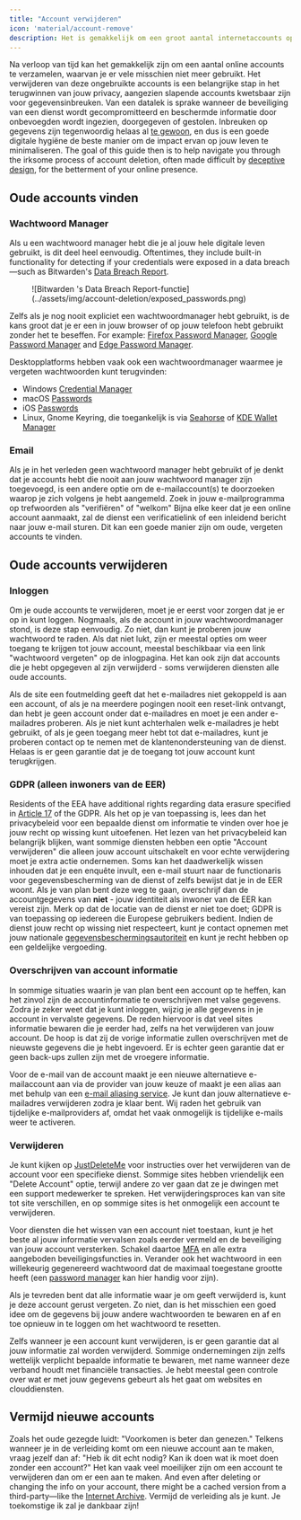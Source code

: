 ```yaml
---
title: "Account verwijderen"
icon: 'material/account-remove'
description: Het is gemakkelijk om een groot aantal internetaccounts op te bouwen, hier zijn enkele tips over hoe je jouw verzameling kunt snoeien.
---
```


Na verloop van tijd kan het gemakkelijk zijn om een aantal online accounts te verzamelen, waarvan je er vele misschien niet meer gebruikt. Het verwijderen van deze ongebruikte accounts is een belangrijke stap in het terugwinnen van jouw privacy, aangezien slapende accounts kwetsbaar zijn voor gegevensinbreuken. Van een datalek is sprake wanneer de beveiliging van een dienst wordt gecompromitteerd en beschermde informatie door onbevoegden wordt ingezien, doorgegeven of gestolen. Inbreuken op gegevens zijn tegenwoordig helaas al [te gewoon](https://haveibeenpwned.com/PwnedWebsites), en dus is een goede digitale hygiëne de beste manier om de impact ervan op jouw leven te minimaliseren. The goal of this guide then is to help navigate you through the irksome process of account deletion, often made difficult by [deceptive design](https://deceptive.design), for the betterment of your online presence.

## Oude accounts vinden

### Wachtwoord Manager

Als u een wachtwoord manager hebt die je al jouw hele digitale leven gebruikt, is dit deel heel eenvoudig. Oftentimes, they include built-in functionality for detecting if your credentials were exposed in a data breach—such as Bitwarden's [Data Breach Report](https://bitwarden.com/blog/have-you-been-pwned).

<figure markdown>
  ![Bitwarden 's Data Breach Report-functie](../assets/img/account-deletion/exposed_passwords.png)
</figure>

Zelfs als je nog nooit expliciet een wachtwoordmanager hebt gebruikt, is de kans groot dat je er een in jouw browser of op jouw telefoon hebt gebruikt zonder het te beseffen. For example: [Firefox Password Manager](https://support.mozilla.org/kb/password-manager-remember-delete-edit-logins), [Google Password Manager](https://passwords.google.com/intro) and [Edge Password Manager](https://support.microsoft.com/microsoft-edge/save-or-forget-passwords-in-microsoft-edge-b4beecb0-f2a8-1ca0-f26f-9ec247a3f336).

Desktopplatforms hebben vaak ook een wachtwoordmanager waarmee je vergeten wachtwoorden kunt terugvinden:

- Windows [Credential Manager](https://support.microsoft.com/windows/accessing-credential-manager-1b5c916a-6a16-889f-8581-fc16e8165ac0)
- macOS [Passwords](https://support.apple.com/HT211145)
- iOS [Passwords](https://support.apple.com/HT211146)
- Linux, Gnome Keyring, die toegankelijk is via [Seahorse](https://wiki.gnome.org/Apps/Seahorse) of [KDE Wallet Manager](https://userbase.kde.org/KDE_Wallet_Manager)

### Email

Als je in het verleden geen wachtwoord manager hebt gebruikt of je denkt dat je accounts hebt die nooit aan jouw wachtwoord manager zijn toegevoegd, is een andere optie om de e-mailaccount(s) te doorzoeken waarop je zich volgens je hebt aangemeld. Zoek in jouw e-mailprogramma op trefwoorden als "verifiëren" of "welkom" Bijna elke keer dat je een online account aanmaakt, zal de dienst een verificatielink of een inleidend bericht naar jouw e-mail sturen. Dit kan een goede manier zijn om oude, vergeten accounts te vinden.

## Oude accounts verwijderen

### Inloggen

Om je oude accounts te verwijderen, moet je er eerst voor zorgen dat je er op in kunt loggen. Nogmaals, als de account in jouw wachtwoordmanager stond, is deze stap eenvoudig. Zo niet, dan kunt je proberen jouw wachtwoord te raden. Als dat niet lukt, zijn er meestal opties om weer toegang te krijgen tot jouw account, meestal beschikbaar via een link "wachtwoord vergeten" op de inlogpagina. Het kan ook zijn dat accounts die je hebt opgegeven al zijn verwijderd - soms verwijderen diensten alle oude accounts.

Als de site een foutmelding geeft dat het e-mailadres niet gekoppeld is aan een account, of als je na meerdere pogingen nooit een reset-link ontvangt, dan hebt je geen account onder dat e-mailadres en moet je een ander e-mailadres proberen. Als je niet kunt achterhalen welk e-mailadres je hebt gebruikt, of als je geen toegang meer hebt tot dat e-mailadres, kunt je proberen contact op te nemen met de klantenondersteuning van de dienst. Helaas is er geen garantie dat je de toegang tot jouw account kunt terugkrijgen.

### GDPR (alleen inwoners van de EER)

Residents of the EEA have additional rights regarding data erasure specified in [Article 17](https://gdpr.org/regulation/article-17.html) of the GDPR. Als het op je van toepassing is, lees dan het privacybeleid voor een bepaalde dienst om informatie te vinden over hoe je jouw recht op wissing kunt uitoefenen. Het lezen van het privacybeleid kan belangrijk blijken, want sommige diensten hebben een optie "Account verwijderen" die alleen jouw account uitschakelt en voor echte verwijdering moet je extra actie ondernemen. Soms kan het daadwerkelijk wissen inhouden dat je een enquête invult, een e-mail stuurt naar de functionaris voor gegevensbescherming van de dienst of zelfs bewijst dat je in de EER woont. Als je van plan bent deze weg te gaan, overschrijf dan de accountgegevens van **niet** - jouw identiteit als inwoner van de EER kan vereist zijn. Merk op dat de locatie van de dienst er niet toe doet; GDPR is van toepassing op iedereen die Europese gebruikers bedient. Indien de dienst jouw recht op wissing niet respecteert, kunt je contact opnemen met jouw nationale [gegevensbeschermingsautoriteit](https://ec.europa.eu/info/law/law-topic/data-protection/reform/rights-citizens/redress/what-should-i-do-if-i-think-my-personal-data-protection-rights-havent-been-respected_en) en kunt je recht hebben op een geldelijke vergoeding.

### Overschrijven van account informatie

In sommige situaties waarin je van plan bent een account op te heffen, kan het zinvol zijn de accountinformatie te overschrijven met valse gegevens. Zodra je zeker weet dat je kunt inloggen, wijzig je alle gegevens in je account in vervalste gegevens. De reden hiervoor is dat veel sites informatie bewaren die je eerder had, zelfs na het verwijderen van jouw account. De hoop is dat zij de vorige informatie zullen overschrijven met de nieuwste gegevens die je hebt ingevoerd. Er is echter geen garantie dat er geen back-ups zullen zijn met de vroegere informatie.

Voor de e-mail van de account maakt je een nieuwe alternatieve e-mailaccount aan via de provider van jouw keuze of maakt je een alias aan met behulp van een [e-mail aliasing service](/email/#email-aliasing-services). Je kunt dan jouw alternatieve e-mailadres verwijderen zodra je klaar bent. Wij raden het gebruik van tijdelijke e-mailproviders af, omdat het vaak onmogelijk is tijdelijke e-mails weer te activeren.

### Verwijderen

Je kunt kijken op [JustDeleteMe](https://justdeleteme.xyz) voor instructies over het verwijderen van de account voor een specifieke dienst. Sommige sites hebben vriendelijk een "Delete Account" optie, terwijl andere zo ver gaan dat ze je dwingen met een support medewerker te spreken. Het verwijderingsproces kan van site tot site verschillen, en op sommige sites is het onmogelijk een account te verwijderen.

Voor diensten die het wissen van een account niet toestaan, kunt je het beste al jouw informatie vervalsen zoals eerder vermeld en de beveiliging van jouw account versterken. Schakel daartoe [MFA](multi-factor-authentication.md) en alle extra aangeboden beveiligingsfuncties in. Verander ook het wachtwoord in een willekeurig gegenereerd wachtwoord dat de maximaal toegestane grootte heeft (een [password manager](/passwords/#local-password-managers) kan hier handig voor zijn).

Als je tevreden bent dat alle informatie waar je om geeft verwijderd is, kunt je deze account gerust vergeten. Zo niet, dan is het misschien een goed idee om de gegevens bij jouw andere wachtwoorden te bewaren en af en toe opnieuw in te loggen om het wachtwoord te resetten.

Zelfs wanneer je een account kunt verwijderen, is er geen garantie dat al jouw informatie zal worden verwijderd. Sommige ondernemingen zijn zelfs wettelijk verplicht bepaalde informatie te bewaren, met name wanneer deze verband houdt met financiële transacties. Je hebt meestal geen controle over wat er met jouw gegevens gebeurt als het gaat om websites en clouddiensten.

## Vermijd nieuwe accounts

Zoals het oude gezegde luidt: "Voorkomen is beter dan genezen." Telkens wanneer je in de verleiding komt om een nieuwe account aan te maken, vraag jezelf dan af: "Heb ik dit echt nodig? Kan ik doen wat ik moet doen zonder een account?" Het kan vaak veel moeilijker zijn om een account te verwijderen dan om er een aan te maken. And even after deleting or changing the info on your account, there might be a cached version from a third-party—like the [Internet Archive](https://archive.org). Vermijd de verleiding als je kunt. Je toekomstige ik zal je dankbaar zijn!
